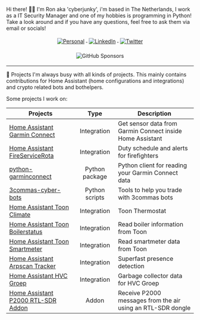 Hi there! 🤙🏻
I'm Ron aka 'cyberjunky', i'm based in The Netherlands, I work as a IT Security Manager and one of my hobbies is programming in Python! Take a look around and if you have any questions, feel free to ask them via email or socials!


<p align="center">
    <a href="https://cyberjunky.nl">
        <img src="https://raw.githubusercontent.com/MikeCodesDotNET/MikeCodesDotNET/a8abbf37441f3253f74ea255a47f289208d7568c/Resources/personalBlog.svg" alt="Personal" style="vertical-align:top; margin:4px">
    </a>
    <a href="https://www.linkedin.com/in/ronklinkien">
        <img src="https://raw.githubusercontent.com/klaasnicolaas/ColoredBadges/master/svg/social/linkedin.svg" alt="LinkedIn" style="vertical-align:top; margin:4px">
    </a>
    <a href="https://twitter.com/cyberjunky">
        <img src="https://raw.githubusercontent.com/klaasnicolaas/ColoredBadges/master/svg/social/twitter.svg" alt="Twitter" style="vertical-align:top; margin:4px">
    </a>
</p>
<p align="center">
    <img alt="GitHub Sponsors" src="https://img.shields.io/github/sponsors/cyberjunky" style="vertical-align:top; margin:4px">
</p>

---
🚀 Projects
I'm always busy with all kinds of projects. This mainly contains contributions for Home Assistant (home configurations and integrations) and crypto related bots and bothelpers.

Some projects I work on:

| Projects | Type | Description |
|----------|:----:|-------------|
| [Home Assistant Garmin Connect](https://github.com/cyberjunky/home-assistant-garmin_connect) | Integration | Get sensor data from Garmin Connect inside Home Assistant |
| [Home Assistant FireServiceRota](https://www.home-assistant.io/integrations/fireservicerota/) | Integration | Duty schedule and alerts for firefighters |
| [python-garminconnect](https://github.com/cyberjunky/python-garminconnect) | Python package | Python client for reading your Garmin Connect data |
| [3commas-cyber-bots](https://github.com/cyberjunky/3commas-cyber-bots) | Python scripts | Tools to help you trade with 3commas bots |
| [Home Assistant Toon Climate](https://github.com/cyberjunky/home-assistant-toon_climate) | Integration | Toon Thermostat |
| [Home Assistant Toon Boilerstatus](https://github.com/cyberjunky/home-assistant-toon_boilerstatus) | Integration | Read boiler information from Toon |
| [Home Assistant Toon Smartmeter](https://github.com/cyberjunky/home-assistant-toon_smartmeter) | Integration | Read smartmeter data from Toon |
| [Home Assistant Arpscan Tracker](https://github.com/cyberjunky/home-assistant-arpscan_tracker) | Integration | Superfast presence detection |
| [Home Assistant HVC Groep](https://github.com/cyberjunky/home-assistant-hvcgroep) | Integration | Garbage collector data for HVC Groep |
| [Home Assistant P2000 RTL-SDR Addon](https://github.com/cyberjunky/addon-p2000_rtlsdr) | Addon | Receive P2000 messages from the air using an RTL-SDR dongle |
